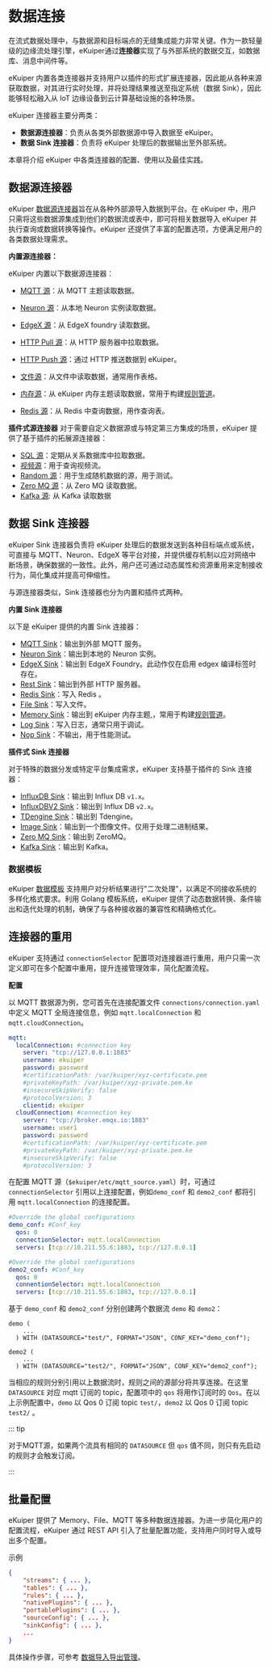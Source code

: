 # 数据连接

在流式数据处理中，与数据源和目标端点的无缝集成能力非常关键。作为一款轻量级的边缘流处理引擎，eKuiper通过**连接器**实现了与外部系统的数据交互，如数据库、消息中间件等。

eKuiper 内置各类连接器并支持用户以插件的形式扩展连接器，因此能从各种来源获取数据，对其进行实时处理，并将处理结果推送至指定系统（数据 Sink），因此能够轻松融入从 IoT 边缘设备到云计算基础设施的各种场景。

eKuiper 连接器主要分两类：

- **数据源连接器**：负责从各类外部数据源中导入数据至 eKuiper。
- **数据 Sink 连接器**：负责将 eKuiper 处理后的数据输出至外部系统。

本章将介绍 eKuiper 中各类连接器的配置、使用以及最佳实践。

## 数据源连接器

eKuiper [数据源连接器](./sources/overview.md)旨在从各种外部源导入数据到平台。在 eKuiper 中，用户只需将这些数据源集成到他们的数据流或表中，即可将相关数据导入 eKuiper 并执行查询或数据转换等操作。eKuiper 还提供了丰富的配置选项，方便满足用户的各类数据处理需求。

**内置源连接器：**

eKuiper 内置以下数据源连接器：

- [MQTT 源](./sources/builtin/mqtt.md)：从 MQTT 主题读取数据。
- [Neuron 源](./sources/builtin/neuron.md)：从本地 Neuron 实例读取数据。
- [EdgeX 源](./sources/builtin/edgex.md)：从 EdgeX foundry 读取数据。
- [HTTP Pull 源](./sources/builtin/http_pull.md)：从 HTTP 服务器中拉取数据。
- [HTTP Push 源](./sources/builtin/http_push.md)：通过 HTTP 推送数据到 eKuiper。
- [文件源](./sources/builtin/file.md)：从文件中读取数据，通常用作表格。
- [内存源](./sources/builtin/memory.md)：从 eKuiper 内存主题读取数据，常用于构建[规则管道](./rules/rule_pipeline.md)。

- [Redis 源](./sources/builtin/redis.md)：从 Redis 中查询数据，用作查询表。

**插件式源连接器**
对于需要自定义数据源或与特定第三方集成的场景，eKuiper 提供了基于插件的拓展源连接器：

- [SQL 源](./sources/plugin/sql.md)：定期从关系数据库中拉取数据。
- [视频源](./sources/plugin/video.md)：用于查询视频流。
- [Random 源](./sources/plugin/random.md)：用于生成随机数据的源，用于测试。
- [Zero MQ 源](./sources/plugin/zmq.md)：从 Zero MQ 读取数据。
- [Kafka 源](./sources/plugin/kafka.md): 从 Kafka 读取数据

## 数据 Sink 连接器

eKuiper Sink 连接器负责将 eKuiper 处理后的数据发送到各种目标端点或系统，可直接与 MQTT、Neuron、EdgeX 等平台对接，并提供缓存机制以应对网络中断场景，确保数据的一致性。此外，用户还可通过动态属性和资源重用来定制接收行为，简化集成并提高可伸缩性。

与源连接器类似，Sink 连接器也分为内置和插件式两种。

**内置 Sink 连接器**

以下是 eKuiper 提供的内置 Sink 连接器：

- [MQTT Sink](./sinks/builtin/mqtt.md)：输出到外部 MQTT 服务。
- [Neuron Sink](./sinks/builtin/neuron.md)：输出到本地的 Neuron 实例。
- [EdgeX Sink](./sinks/builtin/edgex.md)：输出到 EdgeX Foundry。此动作仅在启用 edgex 编译标签时存在。
- [Rest Sink](./sinks/builtin/rest.md)：输出到外部 HTTP 服务器。
- [Redis Sink](./sinks/builtin/redis.md)：写入 Redis 。
- [File Sink](./sinks/builtin/file.md)：写入文件。
- [Memory Sink](./sinks/builtin/memory.md)：输出到 eKuiper 内存主题,，常用于构建[规则管道](./rules/rule_pipeline.md)。
- [Log Sink](./sinks/builtin/log.md)：写入日志，通常只用于调试。
- [Nop Sink](./sinks/builtin/nop.md)：不输出，用于性能测试。

**插件式 Sink 连接器**

对于特殊的数据分发或特定平台集成需求，eKuiper 支持基于插件的 Sink 连接器：

- [InfluxDB Sink](./sinks/plugin/influx.md)：输出到 Influx DB `v1.x`。
- [InfluxDBV2 Sink](./sinks/plugin/influx2.md)：输出到 Influx DB `v2.x`。
- [TDengine Sink](./sinks/plugin/tdengine.md)：输出到 Tdengine。
- [Image Sink](./sinks/plugin/image.md)：输出到一个图像文件。仅用于处理二进制结果。
- [Zero MQ Sink](./sinks/plugin/zmq.md)：输出到 ZeroMQ。
- [Kafka Sink](./sinks/plugin/kafka.md)：输出到 Kafka。

### 数据模板

eKuiper [数据模板](./sinks/data_template.md) 支持用户对分析结果进行"二次处理"，以满足不同接收系统的多样化格式要求。利用 Golang 模板系统，eKuiper 提供了动态数据转换、条件输出和迭代处理的机制，确保了与各种接收器的兼容性和精确格式化。

## 连接器的重用

eKuiper 支持通过 `connectionSelector` 配置项对连接器进行重用，用户只需一次定义即可在多个配置中重用，提升连接管理效率，简化配置流程。

**配置**

以 MQTT 数据源为例，您可首先在连接配置文件 `connections/connection.yaml` 中定义 MQTT 全局连接信息，例如  `mqtt.localConnection` 和 `mqtt.cloudConnection`。

```yaml
mqtt:
  localConnection: #connection key
    server: "tcp://127.0.0.1:1883"
    username: ekuiper
    password: password
    #certificationPath: /var/kuiper/xyz-certificate.pem
    #privateKeyPath: /var/kuiper/xyz-private.pem.ke
    #insecureSkipVerify: false
    #protocolVersion: 3
    clientid: ekuiper
  cloudConnection: #connection key
    server: "tcp://broker.emqx.io:1883"
    username: user1
    password: password
    #certificationPath: /var/kuiper/xyz-certificate.pem
    #privateKeyPath: /var/kuiper/xyz-private.pem.ke
    #insecureSkipVerify: false
    #protocolVersion: 3
```

在配置 MQTT 源（`$ekuiper/etc/mqtt_source.yaml`）时，可通过 `connectionSelector` 引用以上连接配置，例如`demo_conf` 和 `demo2_conf` 都将引用 `mqtt.localConnection` 的连接配置。

```yaml
#Override the global configurations
demo_conf: #Conf_key
  qos: 0
  connectionSelector: mqtt.localConnection
  servers: [tcp://10.211.55.6:1883, tcp://127.0.0.1]

#Override the global configurations
demo2_conf: #Conf_key
  qos: 0
  connentionSelector: mqtt.localConnection
  servers: [tcp://10.211.55.6:1883, tcp://127.0.0.1]
```

基于 `demo_conf` 和 `demo2_conf` 分别创建两个数据流 `demo` 和 `demo2`：

```text
demo (
    ...
  ) WITH (DATASOURCE="test/", FORMAT="JSON", CONF_KEY="demo_conf");

demo2 (
    ...
  ) WITH (DATASOURCE="test2/", FORMAT="JSON", CONF_KEY="demo2_conf");

```

当相应的规则分别引用以上数据流时，规则之间的源部分将共享连接。在这里 `DATASOURCE` 对应 mqtt 订阅的 topic，配置项中的 `qos` 将用作订阅时的 `Qos`。在以上示例配置中，`demo` 以 Qos 0 订阅 topic `test/`，`demo2` 以 Qos 0 订阅 topic `test2/` 。

::: tip

对于MQTT源，如果两个流具有相同的 `DATASOURCE` 但 `qos` 值不同，则只有先启动的规则才会触发订阅。

:::

## 批量配置

eKuiper 提供了 Memory、File、MQTT 等多种数据连接器。为进一步简化用户的配置流程，eKuiper 通过 REST API 引入了批量配置功能，支持用户同时导入或导出多个配置。

示例

```json
{
    "streams": { ... },
    "tables": { ... },
    "rules": { ... },
    "nativePlugins": { ... },
    "portablePlugins": { ... },
    "sourceConfig": { ... },
    "sinkConfig": { ... },
    ...
}
```

具体操作步骤，可参考 [数据导入导出管理](../api/restapi/data.md)。
